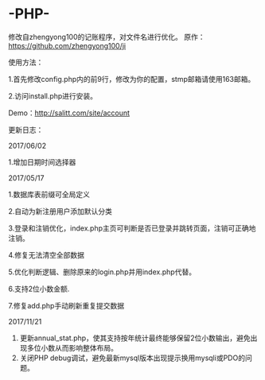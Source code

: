 # -PHP-
修改自zhengyong100的记账程序，对文件名进行优化。 原作：https://github.com/zhengyong100/ji

使用方法：

1.首先修改config.php内的前9行，修改为你的配置，stmp邮箱请使用163邮箱。

2.访问install.php进行安装。

Demo：http://salitt.com/site/account

更新日志：

2017/06/02

1.增加日期时间选择器

2017/05/17

1.数据库表前缀可全局定义

2.自动为新注册用户添加默认分类

3.登录和注销优化，index.php主页可判断是否已登录并跳转页面，注销可正确地注销。

4.修复无法清空全部数据

5.优化判断逻辑、删除原来的login.php并用index.php代替。

6.支持2位小数金额.

7.修复add.php手动刷新重复提交数据

2017/11/21

1. 更新annual_stat.php，使其支持按年统计最终能够保留2位小数输出，避免出现多位小数从而影响整体布局。
2. 关闭PHP debug调试，避免最新mysql版本出现提示换用mysqli或PDO的问题。
